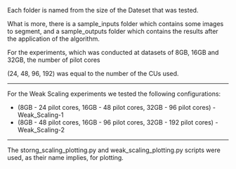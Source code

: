 Each folder is named from the size of the Dateset that was tested.

What is more, there is a sample_inputs folder which contains some images to segment,
and a sample_outputs folder which contains the results after the application of the algorithm.



For the experiments, which was conducted at datasets of 8GB, 16GB and 32GB, the number of pilot cores 

(24, 48, 96, 192) was equal to the number of the CUs used.

_____
For the Weak Scaling experiments we tested the following configurations:
- (8GB - 24 pilot cores, 16GB - 48 pilot cores, 32GB - 96 pilot cores) - Weak_Scaling-1
- (8GB - 48 pilot cores, 16GB - 96 pilot cores, 32GB - 192 pilot cores) - Weak_Scaling-2

_____
The storng_scaling_plotting.py and weak_scaling_plotting.py scripts were used, as their name implies, for plotting. 
